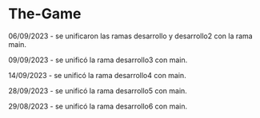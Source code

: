 # The-Game
06/09/2023 - se unificaron las ramas desarrollo y desarrollo2 con la rama main.

09/09/2023 - se unificó la rama desarrollo3 con main.

14/09/2023 - se unificó la rama desarrollo4 con main.

28/09/2023 - se unificó la rama desarrollo5 con main.

29/08/2023 - se unificó la rama desarrollo6 con main.
